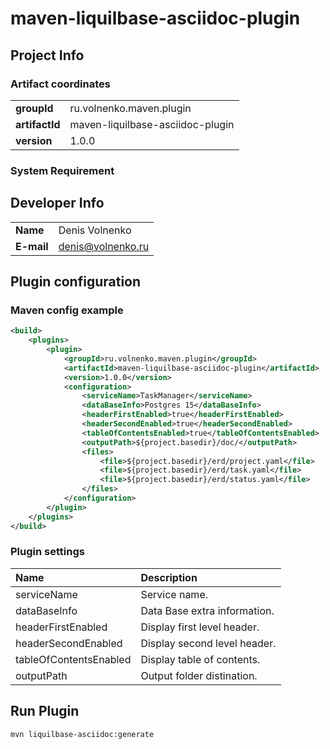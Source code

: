 # maven-liquilbase-asciidoc-plugin

## Project Info

### Artifact coordinates

|                 |                                 |
|:----------------|:--------------------------------|
| **groupId**     | ru.volnenko.maven.plugin        |
| **artifactId**  | maven-liquilbase-asciidoc-plugin|
| **version**     | 1.0.0                           |

### System Requirement

## Developer Info

|                 |                     |
|:----------------|:--------------------|
|**Name**         | Denis Volnenko      |
|**E-mail**       | denis@volnenko.ru   |

## Plugin configuration

### Maven config example

```xml
<build>
    <plugins>
        <plugin>
            <groupId>ru.volnenko.maven.plugin</groupId>
            <artifactId>maven-liquilbase-asciidoc-plugin</artifactId>
            <version>1.0.0</version>
            <configuration>
                <serviceName>TaskManager</serviceName>
                <dataBaseInfo>Postgres 15</dataBaseInfo>
                <headerFirstEnabled>true</headerFirstEnabled>
                <headerSecondEnabled>true</headerSecondEnabled>
                <tableOfContentsEnabled>true</tableOfContentsEnabled>
                <outputPath>${project.basedir}/doc/</outputPath>
                <files>
                    <file>${project.basedir}/erd/project.yaml</file>
                    <file>${project.basedir}/erd/task.yaml</file>
                    <file>${project.basedir}/erd/status.yaml</file>
                </files>
            </configuration>
        </plugin>
    </plugins>
</build>
```

### Plugin settings

|Name                       | Description                  |
|:--------------------------|:-----------------------------|
|serviceName                | Service name.                |
|dataBaseInfo               | Data Base extra information. |
|headerFirstEnabled         | Display first level header.  |
|headerSecondEnabled        | Display second level header. |
|tableOfContentsEnabled     | Display table of contents.   |
|outputPath                 | Output folder distination.   |

## Run Plugin

```bash
mvn liquilbase-asciidoc:generate
```